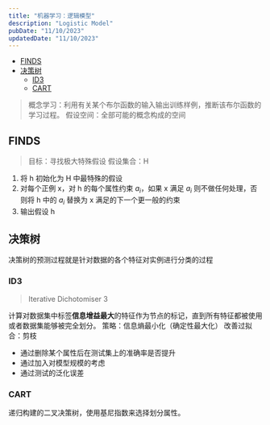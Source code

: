 ```yaml
---
title: "机器学习：逻辑模型"
description: "Logistic Model"
pubDate: "11/10/2023"
updatedDate: "11/10/2023"
---
```


<!--toc:start-->

- [FINDS](#finds)
- [决策树](#决策树)
  - [ID3](#id3)
  - [CART](#cart)
  <!--toc:end-->

> 概念学习：利用有关某个布尔函数的输入输出训练样例，推断该布尔函数的学习过程。
> 假设空间：全部可能的概念构成的空间

## FINDS

> 目标：寻找极大特殊假设
> 假设集合：H

1. 将 h 初始化为 H 中最特殊的假设
2. 对每个正例 x，对 h 的每个属性约束 $a_i$，如果 x 满足 $a_i$ 则不做任何处理，否则将 h 中的 $a_i$ 替换为 x 满足的下一个更一般的约束
3. 输出假设 h

## 决策树

决策树的预测过程就是针对数据的各个特征对实例进行分类的过程

### ID3

> Iterative Dichotomiser 3

计算对数据集中标签**信息增益最大**的特征作为节点的标记，直到所有特征都被使用或者数据集能够被完全划分。
策略：信息熵最小化（确定性最大化）
改善过拟合：剪枝

- 通过删除某个属性后在测试集上的准确率是否提升
- 通过加入对模型规模的考虑
- 通过测试的泛化误差

### CART

递归构建的二叉决策树，使用基尼指数来选择划分属性。
